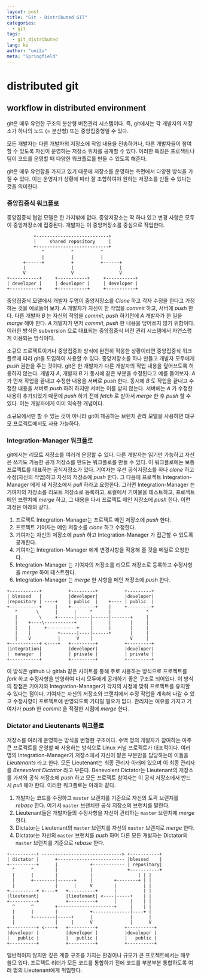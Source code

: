 ```yaml
---
layout: post
title: "Git - Distributed GIT"
categories:
  - git
tags:
  - git_distributed
lang: ko
author: "uni2u"
meta: "Springfield"
---
```


# distributed git

## workflow in distributed environment

git은 매우 유연한 구조의 분산형 버전관리 시스템이다. 즉, git에서는 각 개발자의 저장소가 하나의 노드 (= 분산형) 또는 중앙집중형일 수 있다. 

모든 개발자는 다른 개발자의 저장소에 작업 내용을 전송하거나, 다른 개발자들이 참여할 수 있도록 자신이 운영하는 저장소 위치를 공개할 수 있다. 이러한 특징은 프로젝트나 팀이 코드를 운영할 때 다양한 워크플로를 만들 수 있도록 해준다.

git은 매우 유연함을 가지고 있기 때문에 저장소를 운영하는 측면에서 다양한 방식을 가질 수 있다. 이는 운영자가 상황에 따라 잘 조합하여야 원하는 저장소를 만들 수 있다는 것을 의미한다.

### 중앙집중식 워크플로

중앙집중식 협업 모델은 한 가지밖에 없다. 중앙저장소는 딱 하나 있고 변경 사항은 모두 이 중앙저장소에 집중된다. 개발자는 이 중앙저장소를 중심으로 작업한다.

```
          +---------------------------+
          |     shared repository     |
          +---------------------------+
             ^          ^          ^
             |          |          |
      +------+          +          +------+
      |                 |                 |
      V                 V                 V
+-----------+     +-----------+     +-----------+
| developer |     | developer |     | developer |
+-----------+     +-----------+     +-----------+
```

중앙집중식 모델에서 개발자 두명이 중앙저장소를 _Clone_ 하고 각자 수정을 한다고 가정하는 것을 예로들어 보자.
_A_ 개발자가 자신이 한 작업을 _commit_ 하고, 서버에 _push_ 한다. 다른 개발자 _B_ 는 자신의 작업을 _commit_, _push_ 하기전에 _A_ 개발자가 한 일을 _marge_ 해야 한다. _A_ 개발자가 먼저 _commit_, _push_ 한 내용을 덮어쓰지 않기 위함이다.
이러한 방식은 subversion 으로 대표되는 중앙집중식 버전 관리 시스템에서 자연스럽게 이용되는 방식이다.

소규모 프로젝트이거나 중앙집중화 방식에 완전히 적응한 상황이라면 중앙집중식 워크플로에 따라 git을 도입하여 사용할 수 있다. 중앙저장소를 하나 만들고 개발자 모두에게 _push_ 권한을 주는 것이다. git은 한 개발자가 다른 개발자의 작업 내용을 덮어쓰도록 허용하지 않는다.
개발자 _A_, 개발자 _B_ 가 동시에 같은 부분을 수정된다고 예를 들어보자. _A_ 가 먼저 작업을 끝내고 수정한 내용을 서버로 _push_ 한다. 동시에 _B_ 도 작업을 끝내고 수정한 내용을 서버로 _push_ 하려 하지만 서버는 이를 받지 않는다. 서버에는 _A_ 가 수정한 내용이 추가되었기 때문에 _push_ 하기 전에 _fetch_ 로 받아서 _merge_ 한 후 _push_ 할 수 있다. 이는 개발자에게 이미 익숙한 개념이다.

소규모에서만 할 수 있는 것이 아니라 git이 제공하는 브렌치 관리 모델을 사용하면 대규모 프로젝트에서도 사용 가능하다.

### Integration-Manager 워크플로

git에서는 리모트 저장소를 여러개 운영할 수 있다. 다른 개발자는 읽기만 가능하고 자신은 쓰기도 가능한 공개 저장소를 만드는 워크플로를 만들 수 있다. 이 워크플로에는 보통 프로젝트를 대표하는 공식저장소가 있다. 기여자는 우선 공식저장소를 하나 _clone_ 하고 수정(자신의 작업)하고 자신의 저장소에 _push_ 한다. 그 다음에 프로젝트 Integration-Manager 에게 새 저장소에서 _pull_ 하라고 요청한다. 그러면 Integration-Manager 는 기여자의 저장소를 리모트 저장소로 등록하고, 로컬에서 기여물을 테스트하고, 프로젝트 메인 브렌치에 _merge_ 하고, 그 내용을 다시 프로젝트 메인 저장소에 _push_ 한다. 이런 과정은 아래와 같다.

1. 프로젝트 Integration-Manager는 프로젝트 메인 저장소에 _push_ 한다.
2. 프로젝트 기여자는 메인 저장소를 _clone_ 하고 수정한다.
3. 기여자는 자신의 저장소에 _push_ 하고 Integration-Manager 가 접근할 수 있도록 공개한다.
4. 기여자는 Integration-Manager 에게 변경사항을 적용해 줄 것을 메일로 요청한다.
5. Integration-Manager 는 기여자의 저장소를 리모트 저장소로 등록하고 수정사항을 _merge_ 하여 테스트한다.
6. Integration-Manager 는 _merge_ 한 사항을 메인 저장소에 _push_ 한다.

```
+-----------+          +---------+          +---------+
| blessed   |          |developer|          |developer|
|repository | ----+    | public  |    +---- | public  |
+-----------+     |    +---------+    |     +---------+
   ^       \      |      |     ^      |             ^
   |        \     +------|-----|------|-------+     |
   |    +----\-----------+     |      |       |     |
   |    |     +-----------+    |      |       |     |
   |    |          +------|----|------+       |     |
   |    V          |      V    |              V     |
+-----------+ <----+   +---------+          +---------+
|integration|          |developer|          |developer|
|  manager  |          | private |          | private |
+-----------+          +---------+          +---------+
```

이 방식은 github 나 gitlab 같은 사이트를 통해 주로 사용하는 방식으로 프로젝트를 _fork_ 하고 수정사항을 반영하여 다시 모두에게 공개하기 좋은 구조로 되어있다. 이 방식의 장점은 기여자와 Integration-Manager가 각자의 사정에 맞춰 프로젝트를 유지할 수 있다는 점이다. 기여자는 자신의 저장소와 브랜치에서 수정 작업을 계속해 나갈 수 있고 수정사항이 프로젝트에 반영되도록 기다릴 필요가 없다. 관리자는 여유를 가지고 기여자가 _push_ 한 _commit_ 을 적절한 시점에 _merge_ 한다.

### Dictator and Lieutenants 워크플로

저장소를 여러개 운영하는 방식을 변형한 구조이다. 수백 명의 개발자가 참여하는 아주 큰 프로젝트를 운영할 때 사용하는 방식으로 Linux 커널 프로젝트가 대표적이다. 여러 명의 Integration-Manager가 저장소에서 자신이 맡은 부분만을 담당하는데 이들을 _Lieutenants_ 라고 한다. 모든 Lieutenant는 최종 관리자 아래에 있으며 이 최종 관리자를 _Benevolent Dictator_ 라고 부른다. Benevolent Dictator는 Lieutenant의 저장소를 가져와 공식 저장소에 _push_ 하고 모든 프로젝트 참여자는 이 공식 저장소에서 반드시 _pull_ 해야 한다. 이러한 워크플로는 아래와 같다.

1.  개발자는 코드를 수정하고  `master`  브랜치를 기준으로 자신의 토픽 브랜치를 _rebase_ 한다. 여기서  `master`  브랜치란 공식 저장소의 브랜치를 말한다.
2.  Lieutenant들은 개발자들의 수정사항을 자신이 관리하는  `master`  브랜치에 _merge_ 한다.    
3.  Dictator는 Lieutenant의  `master`  브랜치를 자신의  `master`  브랜치로 _merge_ 한다.    
4.  Dictator는 자신의  `master`  브랜치를 _push_ 하며 다른 모든 개발자는 Dictator의  `master`  브랜치를 기준으로 _rebase_ 한다.

```
+----------+ ------------------------------> +-----------+
| dictator |      +------------------------- |blessed    |
+----------+      |            +------------ | repository|
  ^      ^        |            |             +-----------+
  |      |        |            |                 | | |
  |      +--------|------+     |        +--------+ | |
  |               |      |     V        |          | |
+----------+ <----+   +----------+      |          | |
|lieutenant|          |lieutenant| <----|-----+    | |
+----------+          +----------+      |     |    | |
  ^      ^        +---------------------+     |    | |
  |      |        |            +--------------|----+ |
  |      +--------|-----+      |              |      |
  |               |     |      V              |      V
+----------+ <----+   +----------+          +----------+
|developer |          |developer |          |developer |
|   public |          |   public |          |   public |
+----------+          +----------+          +----------+
```

일반적이지 않지만 깊은 계층 구조를 가지는 환경이나 규모가 큰 프로젝트에서는 매우 쓸모 있다. 프로젝트 리더가 모든 코드를 통합하기 전에 코드를 부분부분 통합하도록 여러 명의 Lieutenant에게 위임한다.
